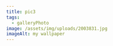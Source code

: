 ```yaml
---
title: pic3
tags:
  - galleryPhoto
image: /assets/img/uploads/2003831.jpg
imageAlt: my wallpaper
---
```

